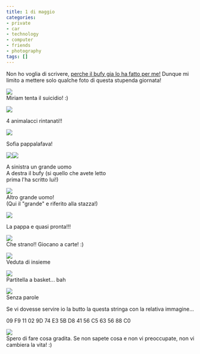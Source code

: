 ```yaml
---
title: 1 di maggio
categories:
- private
- car
- technology
- computer
- friends
- photography
tags: []
---
```

Non ho voglia di scrivere, [perche il bufy gia lo ha fatto per
me!](http://bufy666.spaces.live.com/blog/cns%21A92289BDACA46C98%211846.entry)
Dunque mi limito a mettere solo qualche foto di questa stupenda giornata!

[![]({{site.url}}/images/img_1500.jpg)]({{site.url}}/images/img_1500.jpg)  
Miriam tenta il suicidio! :)  

[![]({{site.url}}/images/img_1498.jpg)]({{site.url}}/images/img_1498.jpg)



4 animalacci rintanati!!

[![]({{site.url}}/images/img_1482.jpg)]({{site.url}}/images/img_1482.jpg)

Sofia pappalafava!

[![]({{site.url}}/images/img_1478.jpg)]({{site.url}}/images/img_1478.jpg)[![](
{{site.url}}/images/img_1468.jpg)]({{site.url}}/images/img_1468.jpg)

A sinistra un grande uomo  
A destra il bufy (si quello che avete letto  
prima l'ha scritto lui!)

[![]({{site.url}}/images/img_1476.jpg)]({{site.url}}/images/img_1476.jpg)  
Altro grande uomo!  
(Qui il "grande" e riferito alla stazza!)  

[![]({{site.url}}/images/img_1471.jpg)]({{site.url}}/images/img_1471.jpg)

La pappa e quasi pronta!!!

[![]({{site.url}}/images/img_1467.jpg)]({{site.url}}/images/img_1467.jpg)  
Che strano!! Giocano a carte! :)

[![]({{site.url}}/images/img_1465.jpg)]({{site.url}}/images/img_1465.jpg)  
Veduta di insieme

[![]({{site.url}}/images/img_1457.jpg)]({{site.url}}/images/img_1457.jpg)  
Partitella a basket... bah

[![]({{site.url}}/images/img_1452.jpg)]({{site.url}}/images/img_1452.jpg)  
Senza parole  
  

Se vi dovesse servire io la butto la questa stringa con la relativa
immagine...

09 F9 11 02 9D 74 E3 5B D8 41 56 C5 63 56 88 C0

  
[![]({{site.url}}/images/magic_image.png)]({{site.url}}/images/magic_image.png
)  
Spero di fare cosa gradita. Se non sapete cosa e non vi preoccupate, non vi
cambiera la vita! :)

